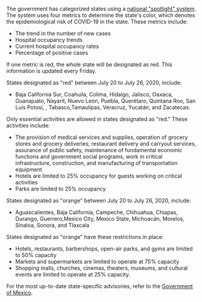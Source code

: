 The government has categorized states using a [national "spotlight" system](https://coronavirus.gob.mx/semaforo/). The system uses four metrics to determine the state's color, which denotes the epidemiological risk of COVID-19 in the state. These metrics include:

- The trend in the number of new cases
- Hospital occupancy trends
- Current hospital occupancy rates
- Percentage of positive cases

If one metric is red, the whole state will be designated as red. This information is updated every Friday.

States designated as "red" between July 20 to July 26, 2020, include:

- Baja California Sur, Coahuila, Colima, Hidalgo, Jalisco, Oaxaca, Guanajuato, Nayarit, Nuevo León, Puebla, Querétaro, Quintana Roo, San Luis Potosí, , Tabasco,Tamaulipas, Veracruz, Yucatán, and Zacatecas.

Only essential activities are allowed in states designated as "red." These activities include:

- The provision of medical services and supplies, operation of grocery stores and grocery deliveries, restaurant delivery and carryout services, assurance of public safety, maintenance of fundamental economic functions and government social programs, work in critical infrastructure, construction, and manufacturing of transportation equipment
- Hotels are limited to 25% occupancy for guests working on critical activities
- Parks are limited to 25% occupancy

States designated as "orange" between July 20 to July 26, 2020, include:

- Aguascalientes, Baja California, Campeche, Chihuahua, Chiapas, Durango, Guerrero,Mexico City, Mexico State, Michoacán, Morelos, Sinaloa, Sonora, and Tlaxcala

States designated as "orange" have these restrictions in place:

- Hotels, restaurants, barbershops, open-air parks, and gyms are limited to 50% capacity
- Markets and supermarkets are limited to operate at 75% capacity
- Shopping malls, churches, cinemas, theaters, museums, and cultural events are limited to operate at 25% capacity.

For the most up-to-date state-specific advisories, refer to the [Government of Mexico](https://coronavirus.gob.mx/).
